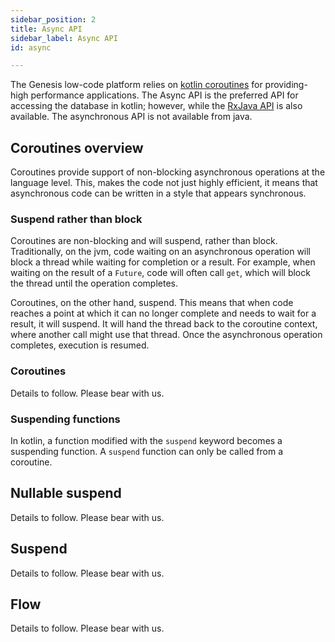 ```yaml
---
sidebar_position: 2
title: Async API
sidebar_label: Async API
id: async

---
```


The Genesis low-code platform relies on [kotlin coroutines](https://kotlinlang.org/docs/coroutines-overview.html) for 
providing-high performance applications. The Async API is the preferred API for accessing the database in kotlin; however,  while
the [RxJava API](../rxjava) is also available. The asynchronous API is not available from java.

## Coroutines overview
 
Coroutines provide support of non-blocking asynchronous operations at the language level. This, makes the code not 
just highly efficient, it means that asynchronous code can be written in a style that appears synchronous.

### Suspend rather than block

Coroutines are non-blocking and will suspend, rather than block. Traditionally, on the jvm, code waiting on an 
asynchronous operation will block a thread while waiting for completion or a result. For example, when waiting on 
the result of a `Future`, code will often call `get`, which will block the thread until the operation completes. 

Coroutines, on the other hand, suspend. This means that when code reaches a point at which it can no longer complete and 
needs to wait for a result, it will suspend. It will hand the thread back to the coroutine context, where another 
call might use that thread. Once the asynchronous operation completes, execution is resumed.

### Coroutines

Details to follow. Please bear with us. 

### Suspending functions

In kotlin, a function modified with the `suspend` keyword becomes a suspending function. A `suspend` function can only 
be called from a coroutine.  


## Nullable suspend

Details to follow. Please bear with us. 

## Suspend


Details to follow. Please bear with us. 


## Flow
Details to follow. Please bear with us. 
